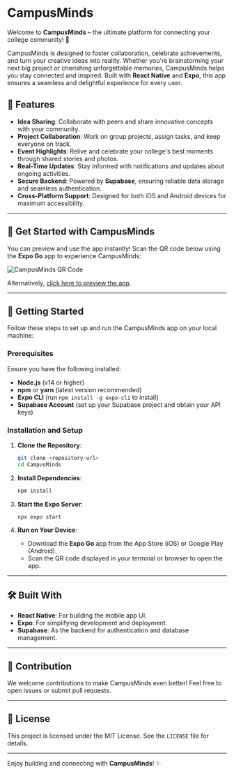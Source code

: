 # CampusMinds

Welcome to **CampusMinds** – the ultimate platform for connecting your college community! 🚀

CampusMinds is designed to foster collaboration, celebrate achievements, and turn your creative ideas into reality. Whether you're brainstorming your next big project or cherishing unforgettable memories, CampusMinds helps you stay connected and inspired. Built with **React Native** and **Expo**, this app ensures a seamless and delightful experience for every user.

## 🌟 Features

- **Idea Sharing**: Collaborate with peers and share innovative concepts with your community.
- **Project Collaboration**: Work on group projects, assign tasks, and keep everyone on track.
- **Event Highlights**: Relive and celebrate your college's best moments through shared stories and photos.
- **Real-Time Updates**: Stay informed with notifications and updates about ongoing activities.
- **Secure Backend**: Powered by **Supabase**, ensuring reliable data storage and seamless authentication.
- **Cross-Platform Support**: Designed for both iOS and Android devices for maximum accessibility.

---

## 🚀 Get Started with CampusMinds

You can preview and use the app instantly! Scan the QR code below using the **Expo Go** app to experience CampusMinds:

![CampusMinds QR Code](https://github.com/rahul1278/CampusMinds/blob/3eb9ede48a2cc9dcbef7c25d36538163946bbe30/assets/images/CampusMinds%20QR.png)

Alternatively, [click here to preview the app](https://expo.dev/preview/update?message=project%20completed!&updateRuntimeVersion=1.0.0&createdAt=2025-01-22T09%3A27%3A28.817Z&slug=exp&projectId=edb142b5-1f8c-4574-8340-39660744da88&group=98309ec7-6b8e-4a39-8caf-fe20c82c3d6d).

---

## 🚀 Getting Started

Follow these steps to set up and run the CampusMinds app on your local machine:

### Prerequisites

Ensure you have the following installed:

- **Node.js** (v14 or higher)
- **npm** or **yarn** (latest version recommended)
- **Expo CLI** (run `npm install -g expo-cli` to install)
- **Supabase Account** (set up your Supabase project and obtain your API keys)

### Installation and Setup

1. **Clone the Repository**:
   ```bash
   git clone <repository-url>
   cd CampusMinds
   ```

2. **Install Dependencies**:
   ```bash
   npm install
   ```

3. **Start the Expo Server**:
   ```bash
   npx expo start
   ```

4. **Run on Your Device**:
   - Download the **Expo Go** app from the App Store (iOS) or Google Play (Android).
   - Scan the QR code displayed in your terminal or browser to open the app.

---

## 🛠️ Built With

- **React Native**: For building the mobile app UI.
- **Expo**: For simplifying development and deployment.
- **Supabase**: As the backend for authentication and database management.

---

## 🤝 Contribution

We welcome contributions to make CampusMinds even better! Feel free to open issues or submit pull requests.

---

## 📄 License

This project is licensed under the MIT License. See the `LICENSE` file for details.

---

Enjoy building and connecting with **CampusMinds**! ✨
